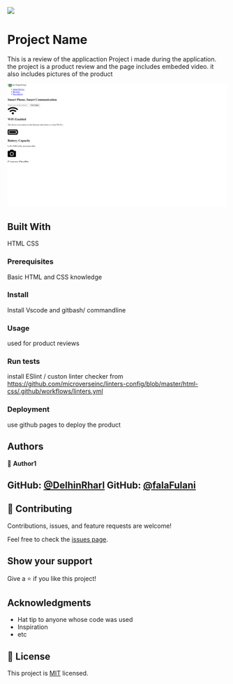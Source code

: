 ![](https://img.shields.io/badge/Microverse-blueviolet)

# Project Name

This is a review of the applicaction Project i made during the application. the project is a product review and the page includes embeded video. it also includes pictures of the product

![screenshot](./images/productreview.png)


## Built With

HTML
CSS


### Prerequisites
Basic HTML and CSS knowledge

### Install
Install Vscode and gitbash/ commandline
### Usage
used for product reviews
### Run tests
install ESlint / custon linter checker from https://github.com/microverseinc/linters-config/blob/master/html-css/.github/workflows/linters.yml

### Deployment
use github pages to deploy the product


## Authors

👤 **Author1**

 GitHub: [@DelhinRharl](https://github.com/DelhinRharl)
 GitHub: [@falaFulani](https://github.com/falaFulani)
-

## 🤝 Contributing

Contributions, issues, and feature requests are welcome!

Feel free to check the [issues page](../../issues/).

## Show your support

Give a ⭐️ if you like this project!

## Acknowledgments

- Hat tip to anyone whose code was used
- Inspiration
- etc

## 📝 License

This project is [MIT](./MIT.md) licensed.

